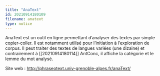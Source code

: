 ```yaml
---
title: "AnaText"
id: 20210914180109
filename: anatext
type: notice
---
```


AnaText est un outil en ligne permettant d’analyser des textes par simple copier-coller. Il est notamment utilisé pour l’initiation à l’exploration de corpus. Il peut traiter des textes de langues variées (une dizaine) et contrairement à [[20210914180114]] AntConc, il affiche la catégorie et le lemme du mot analysé.

Site web : <http://phraseotext.univ-grenoble-alpes.fr/anaText/>

